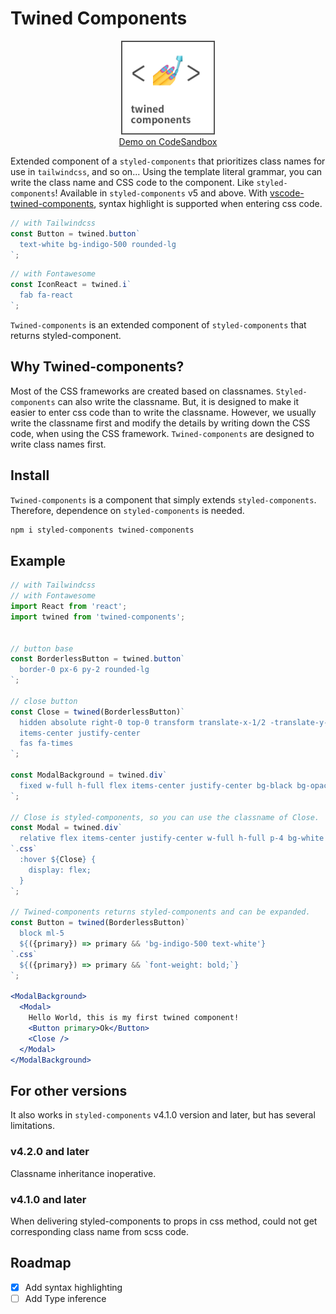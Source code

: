 # Twined Components
<div align="center">
  <img alt="twined-components" src="https://raw.githubusercontent.com/lowfront/vscode-twined-components/master/logo.png" height="150px" />
  <div><a href="https://codesandbox.io/s/friendly-chaplygin-zyqhl?file=/src/App.js">Demo on CodeSandbox</a></div>
</div>


Extended component of a `styled-components` that prioritizes class names for use in `tailwindcss`, and so on...
Using the template literal grammar, you can write the class name and CSS code to the component. Like `styled-components`!
Available in `styled-components` v5 and above.
With [vscode-twined-components](https://marketplace.visualstudio.com/items?itemName=lowfront.vscode-twined-components), syntax highlight is supported when entering css code.


```js
// with Tailwindcss
const Button = twined.button`
  text-white bg-indigo-500 rounded-lg
`;
```

```js
// with Fontawesome
const IconReact = twined.i`
  fab fa-react
`;
```

`Twined-components` is an extended component of `styled-components` that returns styled-component.


## Why Twined-components?
Most of the CSS frameworks are created based on classnames. `Styled-components` can also write the classname. But, it is designed to make it easier to enter css code than to write the classname. However, we usually write the classname first and modify the details by writing down the CSS code, when using the CSS framework. `Twined-components` are designed to write class names first.

## Install
`Twined-components` is a component that simply extends `styled-components`. Therefore, dependence on `styled-components` is needed. 

```bash
npm i styled-components twined-components
```

## Example

```jsx
// with Tailwindcss
// with Fontawesome
import React from 'react';
import twined from 'twined-components';


// button base
const BorderlessButton = twined.button`
  border-0 px-6 py-2 rounded-lg
`;

// close button 
const Close = twined(BorderlessButton)`
  hidden absolute right-0 top-0 transform translate-x-1/2 -translate-y-1/2 w-10 h-10 bg-black text-white rounded-full
  items-center justify-center
  fas fa-times
`;

const ModalBackground = twined.div`
  fixed w-full h-full flex items-center justify-center bg-black bg-opacity-25 box-border p-10
`;

// Close is styled-components, so you can use the classname of Close.
const Modal = twined.div`
  relative flex items-center justify-center w-full h-full p-4 bg-white shadow text-2xl rounded-lg
`.css`
  :hover ${Close} {
    display: flex;
  }
`;

// Twined-components returns styled-components and can be expanded.
const Button = twined(BorderlessButton)`
  block ml-5
  ${({primary}) => primary && 'bg-indigo-500 text-white'}
`.css`
  ${({primary}) => primary && `font-weight: bold;`}
`;

<ModalBackground>
  <Modal>
    Hello World, this is my first twined component!
    <Button primary>Ok</Button>
    <Close />
  </Modal>
</ModalBackground>
```

## For other versions 
It also works in `styled-components` v4.1.0 version and later, but has several limitations.

### v4.2.0 and later
Classname inheritance inoperative. 

### v4.1.0 and later
When delivering styled-components to props in css method, could not get corresponding class name from scss code.

## Roadmap
- [x] Add syntax highlighting
- [ ] Add Type inference
